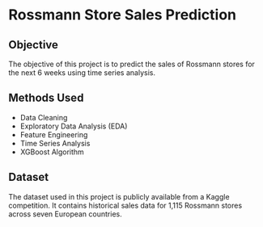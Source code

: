 # Rossmann Store Sales Prediction

## Objective
The objective of this project is to predict the sales of Rossmann stores for the next 6 weeks using time series analysis.

## Methods Used
- Data Cleaning
- Exploratory Data Analysis (EDA)
- Feature Engineering
- Time Series Analysis
- XGBoost Algorithm

## Dataset
The dataset used in this project is publicly available from a Kaggle competition. It contains historical sales data for 1,115 Rossmann stores across seven European countries.

